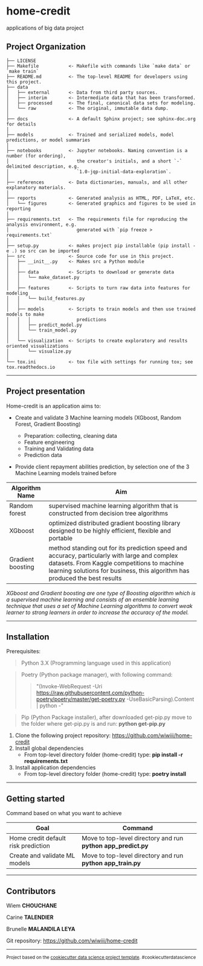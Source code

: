 home-credit
==============================

applications of big data project

Project Organization
------------

    ├── LICENSE
    ├── Makefile           <- Makefile with commands like `make data` or `make train`
    ├── README.md          <- The top-level README for developers using this project.
    ├── data
    │   ├── external       <- Data from third party sources.
    │   ├── interim        <- Intermediate data that has been transformed.
    │   ├── processed      <- The final, canonical data sets for modeling.
    │   └── raw            <- The original, immutable data dump.
    │
    ├── docs               <- A default Sphinx project; see sphinx-doc.org for details
    │
    ├── models             <- Trained and serialized models, model predictions, or model summaries
    │
    ├── notebooks          <- Jupyter notebooks. Naming convention is a number (for ordering),
    │                         the creator's initials, and a short `-` delimited description, e.g.
    │                         `1.0-jqp-initial-data-exploration`.
    │
    ├── references         <- Data dictionaries, manuals, and all other explanatory materials.
    │
    ├── reports            <- Generated analysis as HTML, PDF, LaTeX, etc.
    │   └── figures        <- Generated graphics and figures to be used in reporting
    │
    ├── requirements.txt   <- The requirements file for reproducing the analysis environment, e.g.
    │                         generated with `pip freeze > requirements.txt`
    │
    ├── setup.py           <- makes project pip installable (pip install -e .) so src can be imported
    ├── src                <- Source code for use in this project.
    │   ├── __init__.py    <- Makes src a Python module
    │   │
    │   ├── data           <- Scripts to download or generate data
    │   │   └── make_dataset.py
    │   │
    │   ├── features       <- Scripts to turn raw data into features for modeling
    │   │   └── build_features.py
    │   │
    │   ├── models         <- Scripts to train models and then use trained models to make
    │   │   │                 predictions
    │   │   ├── predict_model.py
    │   │   └── train_model.py
    │   │
    │   └── visualization  <- Scripts to create exploratory and results oriented visualizations
    │       └── visualize.py
    │
    └── tox.ini            <- tox file with settings for running tox; see tox.readthedocs.io
--------
## Project presentation

Home-credit is an application aims to:

- Create and validate 3 Machine learning models (XGboost, Random Forest, Gradient Boosting)
  - Preparation: collecting, cleaning data
  - Feature engineering
  - Training and Validating data
  - Prediction data

- Provide client repayment abilities prediction, by selection one of the 3 Machine Learning models trained before


| Algorithm Name    | Aim                                                                                                                                                                                                                       | 
|-------------------|---------------------------------------------------------------------------------------------------------------------------------------------------------------------------------------------------------------------------|
| Random forest     | supervised machine learning algorithm that is constructed from decision tree algorithms                                                                                                                                   |
| XGboost           | optimized distributed gradient boosting library designed to be highly efficient, flexible and portable                                                                                                                    |
| Gradient boosting | method standing out for its prediction speed and accuracy, particularly with large and complex datasets. From Kaggle competitions to machine learning solutions for business, this algorithm has produced the best results|

*XGboost and Gradient boosting are one type of Boosting algorithm which is a supervised machine learning and consists of an ensemble learning technique that uses a set of Machine Learning algorithms to convert weak learner to strong learners in order to increase the accuracy of the model.*

--------
## Installation


Prerequisites:

> Python 3.X (Programming language used in this application)

> Poetry (Python package manager), with following command: 
>
>> "(Invoke-WebRequest -Uri https://raw.githubusercontent.com/python-poetry/poetry/master/get-poetry.py -UseBasicParsing).Content | python -"

> Pip (Python Package installer), after downloaded get-pip.py move to the folder where get-pip.py is and run: **python get-pip.py**

1. Clone the following project repository: https://github.com/wiwiii/home-credit
2. Install global dependencies
    - From top-level directory folder (home-credit) type: **pip install -r requirements.txt**
3. Install application dependencies
    - From top-level directory folder (home-credit) type: **poetry install**

--------
## Getting started

Command based on what you want to achieve


| Goal                                | Command                                                      | 
|-------------------------------------|--------------------------------------------------------------|
| Home credit default risk prediction | Move to top-level directory and run **python app_predict.py**| 
| Create and validate ML models       | Move to top-level directory and run **python app_train.py**  |       
--------

## Contributors

Wiem **CHOUCHANE**

Carine **TALENDIER**

Brunelle **MALANDILA LEYA**


Git repository: https://github.com/wiwiii/home-credit

--------
<p><small>Project based on the <a target="_blank" href="https://drivendata.github.io/cookiecutter-data-science/">cookiecutter data science project template</a>. #cookiecutterdatascience</small></p>

